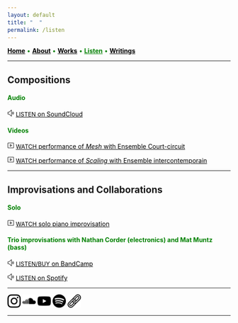 ```yaml
---
layout: default
title: " ‎ "
permalink: /listen
---
```


<a href="/" style="color: black">**Home**</a> <a style="color: green"> • </a> <a href="/about" style="color: black">**About**</a> <a style="color: green"> • </a> <a href="/works" style="color: black">**Works**</a> <a style="color: green"> • </a> <a href="/listen" style="color: green">**Listen**</a> <a style="color: green"> • </a> <a href="/writings" style="color: black">**Writings**</a>

***

## Compositions

#### <a style="color: green">Audio</a>

[<img src="./listen.png" width="15" />](https://soundcloud.com/matthewtmonaco) <a href="https://soundcloud.com/matthewtmonaco" style="color: black"><font size="2">LISTEN</font> on SoundCloud</a> 

#### <a style="color: green">Videos</a>

[<img src="./watch.png" width="15" />](https://www.youtube.com/watch?v=RuL0ushx5a0&list=RDRuL0ushx5a0&start_radio=1&ab_channel=Royaumont) <a href="https://www.youtube.com/watch?v=RuL0ushx5a0&list=RDRuL0ushx5a0&start_radio=1&ab_channel=Royaumont" style="color: black"><font size="2">WATCH</font> performance of *Mesh* with Ensemble Court-circuit</a> 

[<img src="./watch.png" width="15" />](https://www.youtube.com/watch?v=t6OVz_XPd8w&list=RDt6OVz_XPd8w&start_radio=1&ab_channel=MatthewMonaco) <a href="https://www.youtube.com/watch?v=t6OVz_XPd8w&list=RDt6OVz_XPd8w&start_radio=1&ab_channel=MatthewMonaco" style="color: black"><font size="2">WATCH</font> performance of *Scaling* with Ensemble intercontemporain</a> 

***

## Improvisations and Collaborations

#### <a style="color: green">Solo</a>

[<img src="./watch.png" width="15" />](https://www.youtube.com/watch?v=8I3eImyJudY&ab_channel=MatthewMonaco) <a href="https://www.youtube.com/watch?v=8I3eImyJudY&ab_channel=MatthewMonaco" style="color: black"><font size="2">WATCH</font> solo piano improvisation</a> 

#### <a style="color: green">Trio improvisations with Nathan Corder (electronics) and Mat Muntz (bass)</a>

[<img src="./listen.png" width="15" />](https://cmmtrio.bandcamp.com/album/live-in-berkeley) <a href="https://cmmtrio.bandcamp.com/album/live-in-berkeley" style="color: black"><font size="2">LISTEN/BUY</font> on BandCamp</a> 

[<img src="./listen.png" width="15" />](https://open.spotify.com/album/4iauZxL3PfG5TKyKZJAsPs?si=DTq-50U7TKGEM1J9oOs-fg) <a href="https://open.spotify.com/album/4iauZxL3PfG5TKyKZJAsPs?si=DTq-50U7TKGEM1J9oOs-fg" style="color: black"><font size="2">LISTEN</font> on Spotify</a> 

***

[<img src="./instagram.png" width="30" />](https://www.instagram.com/matthew.t.monaco)  [<img src="./soundcloud.png" width="30" />](https://soundcloud.com/matthewtmonaco)  [<img src="./youtube.png" width="30" />](https://www.youtube.com/@matthewtmonaco)  [<img src="./spotify.png" width="30" />](https://open.spotify.com/artist/7c6dcoAhkkQznw76SGbMDu)  [<img src="./link.png" width="30" />](https://linktr.ee/matthew.t.monaco)

***

